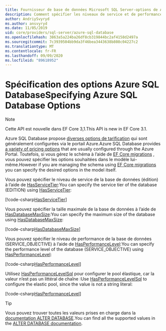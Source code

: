 ```yaml
---
title: Fournisseur de base de données Microsoft SQL Server-options de Azure SQL Database-EF Core
description: Comment spécifier les niveaux de service et de performances pour Azure SQL Database avec le fournisseur de base de données SQL Server Entity Framework Core
author: AndriySvyryd
ms.author: ansvyryd
ms.date: 11/05/2019
uid: core/providers/sql-server/azure-sql-database
ms.openlocfilehash: 3863a5a224ba26df8cb319844bc2af4158d2497a
ms.sourcegitcommit: 7c3939504bb9da3f46bea3443638b808c04227c2
ms.translationtype: MT
ms.contentlocale: fr-FR
ms.lasthandoff: 09/09/2020
ms.locfileid: "89618952"
---
```

# <a name="specifying-azure-sql-database-options"></a><span data-ttu-id="3a41f-103">Spécification des options Azure SQL Database</span><span class="sxs-lookup"><span data-stu-id="3a41f-103">Specifying Azure SQL Database Options</span></span>

>[!NOTE]
> <span data-ttu-id="3a41f-104">Cette API est nouvelle dans EF Core 3,1.</span><span class="sxs-lookup"><span data-stu-id="3a41f-104">This API is new in EF Core 3.1.</span></span>

<span data-ttu-id="3a41f-105">Azure SQL Database propose [diverses options de tarification](https://azure.microsoft.com/pricing/details/sql-database/single/) qui sont généralement configurées via le portail Azure.</span><span class="sxs-lookup"><span data-stu-id="3a41f-105">Azure SQL Database provides [a variety of pricing options](https://azure.microsoft.com/pricing/details/sql-database/single/) that are usually configured through the Azure Portal.</span></span> <span data-ttu-id="3a41f-106">Toutefois, si vous gérez le schéma à l’aide de [EF Core migrations](xref:core/managing-schemas/migrations/index) , vous pouvez spécifier les options souhaitées dans le modèle lui-même.</span><span class="sxs-lookup"><span data-stu-id="3a41f-106">However if you are managing the schema using [EF Core migrations](xref:core/managing-schemas/migrations/index) you can specify the desired options in the model itself.</span></span>

<span data-ttu-id="3a41f-107">Vous pouvez spécifier le niveau de service de la base de données (édition) à l’aide de [HasServiceTier](/dotnet/api/Microsoft.EntityFrameworkCore.SqlServerModelBuilderExtensions.HasServiceTier):</span><span class="sxs-lookup"><span data-stu-id="3a41f-107">You can specify the service tier of the database (EDITION) using [HasServiceTier](/dotnet/api/Microsoft.EntityFrameworkCore.SqlServerModelBuilderExtensions.HasServiceTier):</span></span>

[!code-csharp[HasServiceTier](../../../../samples/core/SqlServer/AzureDatabase/AzureSqlContext.cs?name=HasServiceTier)]

<span data-ttu-id="3a41f-108">Vous pouvez spécifier la taille maximale de la base de données à l’aide de [HasDatabaseMaxSize](/dotnet/api/Microsoft.EntityFrameworkCore.SqlServerModelBuilderExtensions.HasDatabaseMaxSize):</span><span class="sxs-lookup"><span data-stu-id="3a41f-108">You can specify the maximum size of the database using [HasDatabaseMaxSize](/dotnet/api/Microsoft.EntityFrameworkCore.SqlServerModelBuilderExtensions.HasDatabaseMaxSize):</span></span>

[!code-csharp[HasDatabaseMaxSize](../../../../samples/core/SqlServer/AzureDatabase/AzureSqlContext.cs?name=HasDatabaseMaxSize)]

<span data-ttu-id="3a41f-109">Vous pouvez spécifier le niveau de performance de la base de données (SERVICE_OBJECTIVE) à l’aide de [HasPerformanceLevel](/dotnet/api/Microsoft.EntityFrameworkCore.SqlServerModelBuilderExtensions.HasPerformanceLevel):</span><span class="sxs-lookup"><span data-stu-id="3a41f-109">You can specify the performance level of the database (SERVICE_OBJECTIVE) using [HasPerformanceLevel](/dotnet/api/Microsoft.EntityFrameworkCore.SqlServerModelBuilderExtensions.HasPerformanceLevel):</span></span>

[!code-csharp[HasPerformanceLevel](../../../../samples/core/SqlServer/AzureDatabase/AzureSqlContext.cs?name=HasPerformanceLevel)]

<span data-ttu-id="3a41f-110">Utilisez [HasPerformanceLevelSql](/dotnet/api/Microsoft.EntityFrameworkCore.SqlServerModelBuilderExtensions.HasPerformanceLevelSql) pour configurer le pool élastique, car la valeur n’est pas un littéral de chaîne :</span><span class="sxs-lookup"><span data-stu-id="3a41f-110">Use [HasPerformanceLevelSql](/dotnet/api/Microsoft.EntityFrameworkCore.SqlServerModelBuilderExtensions.HasPerformanceLevelSql) to configure the elastic pool, since the value is not a string literal:</span></span>

[!code-csharp[HasPerformanceLevel](../../../../samples/core/SqlServer/AzureDatabase/AzureSqlContext.cs?name=HasPerformanceLevelSql)]

>[!TIP]
> <span data-ttu-id="3a41f-111">Vous pouvez trouver toutes les valeurs prises en charge dans la [documentation ALTER DATABASE](/sql/t-sql/statements/alter-database-transact-sql?view=azuresqldb-current&preserve-view=true).</span><span class="sxs-lookup"><span data-stu-id="3a41f-111">You can find all the supported values in the [ALTER DATABASE documentation](/sql/t-sql/statements/alter-database-transact-sql?view=azuresqldb-current&preserve-view=true).</span></span>
